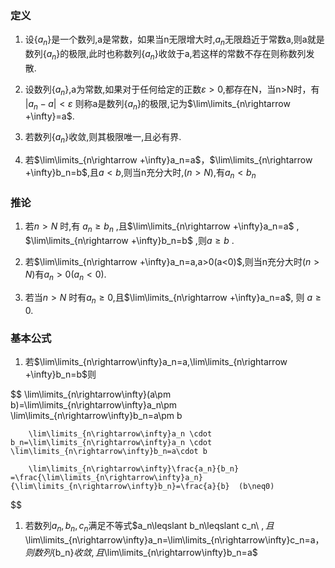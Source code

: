 ### 定义

1. 设{$a_n$}是一个数列,a是常数，如果当n无限增大时,$a_n$无限趋近于常数a,则a就是数列{$a_n$}的极限,此时也称数列{$a_n$}收敛于a,若这样的常数不存在则称数列发散.

2.  设数列{$a_n$},a为常数,如果对于任何给定的正数$\varepsilon>0$,都存在N，当n>N时，有
$|a_n-a|<\varepsilon$
则称a是数列{$a_n$}的极限,记为$\lim\limits_{n\rightarrow +\infty}=a$.

3.  若数列{$a_n$}收敛,则其极限唯一,且必有界.

4.  若$\lim\limits_{n\rightarrow +\infty}a_n=a$，$\lim\limits_{n\rightarrow +\infty}b_n=b$,且$a<b$,则当n充分大时,$(n>N)$,有$a_n<b_n$

### 推论

1. 若$n>N$ 时,有 $a_n\geqslant b_n$ ,且$\lim\limits_{n\rightarrow +\infty}a_n=a$ ,
 $\lim\limits_{n\rightarrow +\infty}b_n=b$ ,则$a\geqslant b$ .

2. 若$\lim\limits_{n\rightarrow +\infty}a_n=a,a>0(a<0)$,则当n充分大时$(n>N)$有$a_n>0(a_n<0)$.

3. 若当$n>N$ 时有$a_n\geqslant0$,且$\lim\limits_{n\rightarrow +\infty}a_n=a$, 则 $a\geqslant0$.


### 基本公式

1. 若$\lim\limits_{n\rightarrow\infty}a_n=a,\lim\limits_{n\rightarrow +\infty}b_n=b$则

  $$
        \lim\limits_{n\rightarrow\infty}(a\pm b)=\lim\limits_{n\rightarrow\infty}a_n\pm \lim\limits_{n\rightarrow\infty}b_n=a\pm b
        
        \lim\limits_{n\rightarrow\infty}a_n \cdot b_n=\lim\limits_{n\rightarrow\infty}a_n \cdot \lim\limits_{n\rightarrow\infty}b_n=a\cdot b
        
        \lim\limits_{n\rightarrow\infty}\frac{a_n}{b_n} =\frac{\lim\limits_{n\rightarrow\infty}a_n}{\lim\limits_{n\rightarrow\infty}b_n}=\frac{a}{b}  (b\neq0)
    
	
$$
  
1. 若数列${a_n},{b_n},{c_n}$满足不等式$a_n\leqslant b_n\leqslant c_n\ $,且$\lim\limits_{n\rightarrow\infty}a_n=\lim\limits_{n\rightarrow\infty}c_n=a$，则数列$\{b_n\}$收敛,且$\lim\limits_{n\rightarrow\infty}b_n=a$